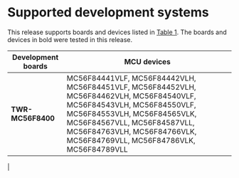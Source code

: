 # Supported development systems

This release supports boards and devices listed in [Table 1](supported_development_systems.md#TABLE_SUPPORTEDBOARDS). The boards and devices in bold were tested in this release.

|Development boards|MCU devices|
|------------------|-----------|
|**TWR-MC56F8400**|MC56F84441VLF, MC56F84442VLH, MC56F84451VLF, MC56F84452VLH, MC56F84462VLH, MC56F84540VLF, MC56F84543VLH, MC56F84550VLF, MC56F84553VLH, MC56F84565VLK, MC56F84567VLL, MC56F84587VLL, MC56F84763VLH, MC56F84766VLK, MC56F84769VLL, MC56F84786VLK, MC56F84789VLL

|

